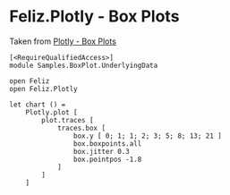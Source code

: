 # Feliz.Plotly - Box Plots

Taken from [Plotly - Box Plots](https://plot.ly/javascript/box-plots/)

```fsharp:plotly-chart-boxplot-underlyingdata
[<RequireQualifiedAccess>]
module Samples.BoxPlot.UnderlyingData

open Feliz
open Feliz.Plotly

let chart () =
    Plotly.plot [
        plot.traces [
            traces.box [
                box.y [ 0; 1; 1; 2; 3; 5; 8; 13; 21 ]
                box.boxpoints.all
                box.jitter 0.3
                box.pointpos -1.8
            ]
        ]
    ]
```